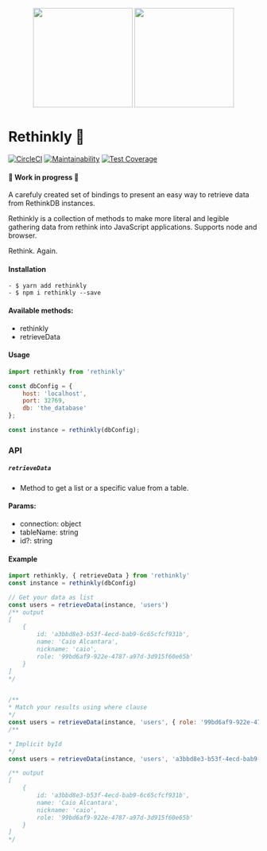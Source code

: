<p align="center">
	<img src="https://deepstreamhub.com/open-source/integrations/db-rethinkdb/deepstream-rethinkdb.png" width="200px"/>
	<img src="https://upload.wikimedia.org/wikipedia/commons/thumb/9/99/Unofficial_JavaScript_logo_2.svg/1200px-Unofficial_JavaScript_logo_2.svg.png" width="200px"/>

</p>

# Rethinkly 🚀
[![CircleCI](https://circleci.com/gh/clucasalcantara/rethinkly/tree/master.svg?style=svg)](https://circleci.com/gh/clucasalcantara/rethinkly/tree/master)
[![Maintainability](https://api.codeclimate.com/v1/badges/171166ddf3def955c383/maintainability)](https://codeclimate.com/github/clucasalcantara/rethinkly/maintainability) [![Test Coverage](https://api.codeclimate.com/v1/badges/171166ddf3def955c383/test_coverage)](https://codeclimate.com/github/clucasalcantara/rethinkly/test_coverage)
#### 👷 Work in progress 🚧

A carefuly created set of bindings to present an easy way to retrieve data from RethinkDB instances. 

Rethinkly is a collection of methods to make more literal and legible gathering data from rethink into JavaScript applications. Supports node and browser.

Rethink. Again.

#### Installation
```
- $ yarn add rethinkly
- $ npm i rethinkly --save
```

#### Available methods:
- rethinkly
- retrieveData

#### Usage
```javascript
import rethinkly from 'rethinkly'

const dbConfig = {
	host: 'localhost',
	port: 32769,
	db: 'the_database'
};

const instance = rethinkly(dbConfig);
```
### API

##### `retrieveData`
- Method to get a list or a specific value from a table.

#### Params:
- connection: object
- tableName: string
- id?: string

#### Example
```javascript
import rethinkly, { retrieveData } from 'rethinkly'
const instance = rethinkly(dbConfig)

// Get your data as list
const users = retrieveData(instance, 'users')
/** output 
[
    {
        id: 'a3bbd8e3-b53f-4ecd-bab9-6c65cfcf931b',
        name: 'Caio Alcantara',
        nickname: 'caio',
        role: '99bd6af9-922e-4787-a97d-3d915f60e65b'
    }
]
*/


/**
* Match your results using where clause
*/
const users = retrieveData(instance, 'users', { role: '99bd6af9-922e-4787-a97d-3d915f60e65b' })
/**

* Implicit byId
*/
const users = retrieveData(instance, 'users', 'a3bbd8e3-b53f-4ecd-bab9-6c65cfcf931b')

/** output 
[
    {
        id: 'a3bbd8e3-b53f-4ecd-bab9-6c65cfcf931b',
        name: 'Caio Alcantara',
        nickname: 'caio',
        role: '99bd6af9-922e-4787-a97d-3d915f60e65b'
    }
]
*/
```
